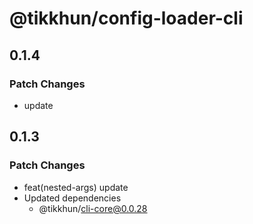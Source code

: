 # @tikkhun/config-loader-cli

## 0.1.4

### Patch Changes

- update

## 0.1.3

### Patch Changes

- feat(nested-args) update
- Updated dependencies
  - @tikkhun/cli-core@0.0.28
